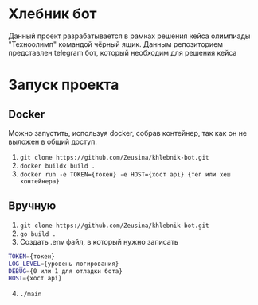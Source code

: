 # Хлебник бот
Данный проект разрабатывается в рамках решения кейса олимпиады "Техноолимп" командой чёрный ящик. Данным репозиторием представлен telegram бот, который необходим для решения кейса

# Запуск проекта
## Docker
Можно запустить, используя docker, собрав контейнер, так как он не выложен в общий доступ.

1. `git clone https://github.com/Zeusina/khlebnik-bot.git`
2. `docker buildx build .`
3. `docker run -e TOKEN={токен} -e HOST={хост api} {тег или хеш контейнера}`

## Вручную

1. `git clone https://github.com/Zeusina/khlebnik-bot.git`
2. `go build .`
3. Создать .env файл, в который нужно записать
```bash
TOKEN={токен}
LOG_LEVEL={уровень логирования}
DEBUG={0 или 1 для отладки бота}
HOST={хост api}
```
4. `./main`
